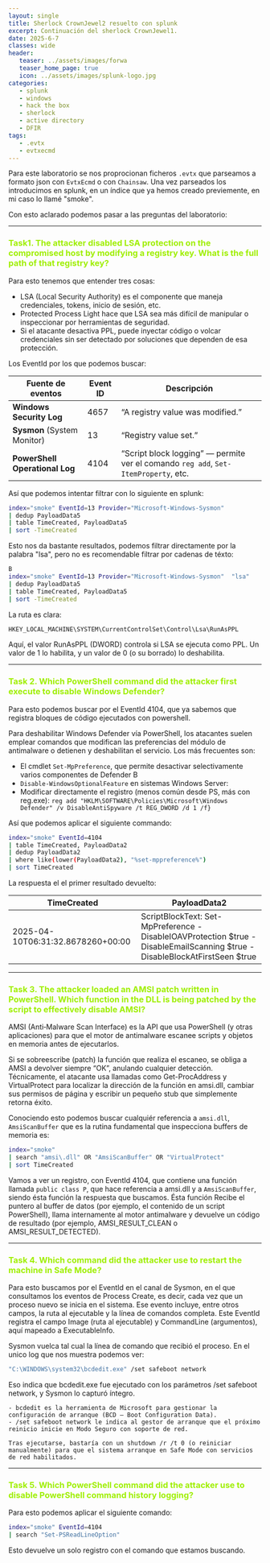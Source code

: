 ```yaml
---
layout: single
title: Sherlock CrownJewel2 resuelto con splunk
excerpt: Continuación del sherlock CrownJewel1.
date: 2025-6-7
classes: wide
header:
   teaser: ../assets/images/forwa
   teaser_home_page: true
   icon: ../assets/images/splunk-logo.jpg
categories:
   - splunk
   - windows
   - hack the box
   - sherlock
   - active directory
   - DFIR
tags:
   - .evtx
   - evtxecmd
---
```


Para este laboratorio se nos proprocionan ficheros `.evtx` que parseamos a formato json con `EvtxEcmd`  o con `Chainsaw`. Una vez parseados los introducimos en splunk, en un índice que ya hemos creado previemente, en mi caso lo llamé "smoke". 

Con esto aclarado podemos pasar a las preguntas del laboratorio: 

-------

<h3 style="color:  #9FEF00;">Task1. The attacker disabled LSA protection on the compromised host by modifying a registry key. What is the full path of that registry key? </h3>

Para esto tenemos que entender tres cosas: 

- LSA (Local Security Authority) es el componente que maneja credenciales, tokens, inicio de sesión, etc.
- Protected Process Light hace que LSA sea más difícil de manipular o inspeccionar por herramientas de seguridad.
- Si el atacante desactiva PPL, puede inyectar código o volcar credenciales sin ser detectado por soluciones que dependen de esa protección.

Los EventId por los que podemos buscar: 

| Fuente de eventos              | Event ID | Descripción                                                                         |
| ------------------------------ | -------- | ----------------------------------------------------------------------------------- |
| **Windows Security Log**       | 4657     | “A registry value was modified.”                                                    |
| **Sysmon** (System Monitor)    | 13       | “Registry value set.”                                                               |
| **PowerShell Operational Log** | 4104     | “Script block logging” — permite ver el comando `reg add`, `Set-ItemProperty`, etc. |


Así que podemos intentar filtrar con lo siguiente en splunk: 

```bash 
index="smoke" EventId=13 Provider="Microsoft-Windows-Sysmon" 
| dedup PayloadData5
| table TimeCreated, PayloadData5
| sort -TimeCreated
```

Esto nos da bastante resultados, podemos filtrar directamente por la palabra "lsa", pero no es recomendable filtrar por cadenas de téxto: 

```bash 
B
index="smoke" EventId=13 Provider="Microsoft-Windows-Sysmon"  "lsa"
| dedup PayloadData5
| table TimeCreated, PayloadData5
| sort -TimeCreated
```

La ruta es clara: 

```bash 
HKEY_LOCAL_MACHINE\SYSTEM\CurrentControlSet\Control\Lsa\RunAsPPL
```

Aquí, el valor RunAsPPL (DWORD) controla si LSA se ejecuta como PPL. Un valor de 1 lo habilita, y un valor de 0 (o su borrado) lo deshabilita.

------

<h3 style="color:  #9FEF00;">Task 2. Which PowerShell command did the attacker first execute to disable Windows Defender?  </h3>

Para esto podemos buscar por el EventId 4104, que ya sabemos que registra bloques de código ejecutados con powershell. 

Para deshabilitar Windows Defender vía PowerShell, los atacantes suelen emplear comandos que modifican las preferencias del módulo de antimalware o detienen y deshabilitan el servicio. Los más frecuentes son: 
- El cmdlet `Set-MpPreference`, que permite desactivar selectivamente varios componentes de Defender
B
- `Disable-WindowsOptionalFeature` en sistemas Windows Server:
- Modificar directamente el registro (menos común desde PS, más con reg.exe): `reg add "HKLM\SOFTWARE\Policies\Microsoft\Windows Defender" /v DisableAntiSpyware /t REG_DWORD /d 1 /f} `

Así que podemos aplicar el siguiente commando:

```bash 
index="smoke" EventId=4104
| table TimeCreated, PayloadData2
| dedup PayloadData2
| where like(lower(PayloadData2), "%set-mppreference%")
| sort TimeCreated
```

La respuesta el el primer resultado devuelto: 


| TimeCreated                      | PayloadData2                                                                                                   |
|----------------------------------|----------------------------------------------------------------------------------------------------------------|
| 2025-04-10T06:31:32.8678260+00:00 | ScriptBlockText: Set-MpPreference -DisableIOAVProtection $true -DisableEmailScanning $true -DisableBlockAtFirstSeen $true |



----

<h3 style="color:  #9FEF00;">Task 3. The attacker loaded an AMSI patch written in PowerShell. Which function in the DLL is being patched by the script to effectively disable AMSI?</h3>

AMSI (Anti‑Malware Scan Interface) es la API que usa PowerShell (y otras aplicaciones) para que el motor de antimalware escanee scripts y objetos en memoria antes de ejecutarlos.

Si se sobreescribe (patch) la función que realiza el escaneo, se obliga a AMSI a devolver siempre “OK”, anulando cualquier detección. Técnicamente, el atacante usa llamadas como Get-ProcAddress y VirtualProtect para localizar la dirección de la función en amsi.dll, cambiar sus permisos de página y escribir un pequeño stub que simplemente retorna éxito.

Conociendo esto podemos buscar cualquiér referencia a `amsi.dll`, `AmsiScanBuffer` que es la rutina fundamental que inspecciona buffers de memoria es:

```bash 
index="smoke"
| search "amsi\.dll" OR "AmsiScanBuffer" OR "VirtualProtect"
| sort TimeCreated
```

Vamos a ver un registro, con EventId 4104, que contiene una función llamada `public class P`, que hace referencia a amsi.dll y a `AmsiScanBuffer`, siendo ésta función la respuesta que buscamos. Ésta función Recibe el puntero al buffer de datos (por ejemplo, el contenido de un script PowerShell), llama internamente al motor antimalware y devuelve un código de resultado (por ejemplo, AMSI_RESULT_CLEAN o AMSI_RESULT_DETECTED).

---------

<h3 style="color:  #9FEF00;">Task 4. Which command did the attacker use to restart the machine in Safe Mode? </h3>

Para esto buscamos por el EventId en el canal de Sysmon, en el que consultamos los eventos de Process Create, es decir, cada vez que un proceso nuevo se inicia en el sistema. Ese evento incluye, entre otros campos, la ruta al ejecutable y la línea de comandos completa. Este EventId registra el campo Image (ruta al ejecutable) y CommandLine (argumentos), aquí mapeado a ExecutableInfo.

Sysmon vuelca tal cual la línea de comando que recibió el proceso. En el unico log que nos muestra podemos ver: 

```bash 
"C:\WINDOWS\system32\bcdedit.exe" /set safeboot network
```

Eso indica que bcdedit.exe fue ejecutado con los parámetros /set safeboot network, y Sysmon lo capturó íntegro.

    - bcdedit es la herramienta de Microsoft para gestionar la configuración de arranque (BCD – Boot Configuration Data).
    - /set safeboot network le indica al gestor de arranque que el próximo reinicio inicie en Modo Seguro con soporte de red.

    Tras ejecutarse, bastaría con un shutdown /r /t 0 (o reiniciar manualmente) para que el sistema arranque en Safe Mode con servicios de red habilitados.

------

<h3 style="color: #9FEF00;">Task 5. Which PowerShell command did the attacker use to disable PowerShell command history logging? </h3>


Para esto podemos aplicar el siguiente comando: 

```bash 
index="smoke" EventId=4104
| search "Set-PSReadLineOption"
```

Esto devuelve un solo registro con el comando que estamos buscando.

